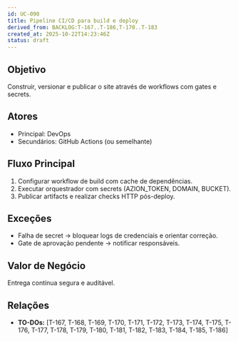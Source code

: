 ```yaml
---
id: UC-090
title: Pipeline CI/CD para build e deploy
derived_from: BACKLOG:T-167..T-186,T-170..T-183
created_at: 2025-10-22T14:23:46Z
status: draft
---
```


## Objetivo
Construir, versionar e publicar o site através de workflows com gates e secrets.

## Atores
- Principal: DevOps
- Secundários: GitHub Actions (ou semelhante)

## Fluxo Principal
1. Configurar workflow de build com cache de dependências.
2. Executar orquestrador com secrets (AZION_TOKEN, DOMAIN, BUCKET).
3. Publicar artifacts e realizar checks HTTP pós-deploy.

## Exceções
- Falha de secret → bloquear logs de credenciais e orientar correção.
- Gate de aprovação pendente → notificar responsáveis.

## Valor de Negócio
Entrega contínua segura e auditável.

## Relações
- **TO-DOs:** [T-167, T-168, T-169, T-170, T-171, T-172, T-173, T-174, T-175, T-176, T-177, T-178, T-179, T-180, T-181, T-182, T-183, T-184, T-185, T-186]
